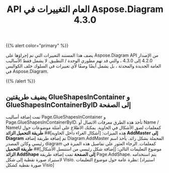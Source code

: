 ﻿---
title: API العام التغييرات في Aspose.Diagram 4.3.0
type: docs
weight: 20
url: /ar/net/public-api-changes-in-aspose-diagram-4-3-0/
---
{{% alert color="primary" %}} 

يصف هذا المستند التغييرات التي تم إجراؤها على Aspose.Diagram API من الإصدار 4.2.0 إلى 4.3.0 ، والتي قد تهم مطوري الوحدة / التطبيق. لا يشمل فقط الأساليب العامة الجديدة والمحدثة ، بل يشمل أيضًا وصفًا لأي تغييرات في السلوك خلف الكواليس في Aspose.Diagram.

{{% /alert %}} 
## **يضيف طريقتين GlueShapesInContainer و GlueShapesInContainerByID إلى الصفحة**
تمت إضافة أساليب Page.GlueShapesInContainer و Page.GlueShapesInContainerByID. تأخذ هذه الطرق معرفات الاتصال أو Name / NameU كمعلمات لصق الأشكال في الحاوية. يمكنك الاطلاع على أمثلة موضوعات حول هذه الميزات: [أشكال الغراء داخل الحاوية]## **طريقة التحميل الزائد AddMaster إلى Diagram**
تم إضافة طريقة إضافة Diagram.AddMaster المحملة بشكل زائد. يأخذ اسم رئيسي وكائن المصدر diagram كمعلمات. الرجاء العثور على تفاصيل هذه الميزة في موضوع التعليمات التالي: [إضافة شكل رئيسي من استنسل الأشكال]## **طريقة التحميل الزائد AddShape إلى الصفحة**
تمت إضافة طريقة Page.AddShape. يتم استخدامه لاستيراد صورة نقطية إلى شكل Visio. نظرة عامة حول موضوع التعليمات: [استيراد صورة نقطية كشكل Visio]